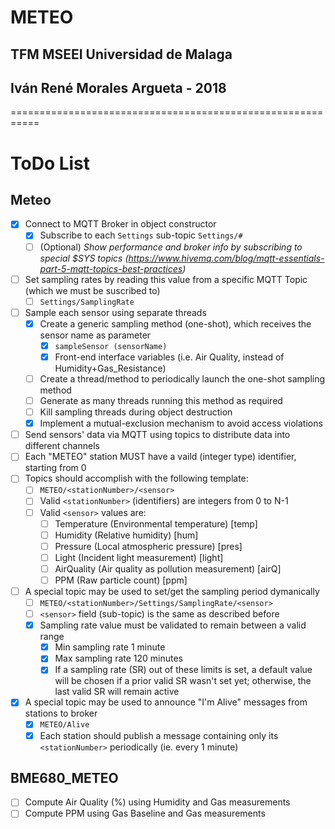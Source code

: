 # METEO
## TFM MSEEI Universidad de Malaga
## Iván René Morales Argueta - 2018

===========================================================


# ToDo List
## Meteo
- [X] Connect to MQTT Broker in object constructor
	* [x] Subscribe to each ```Settings``` sub-topic ```Settings/#```
	* [ ] \(Optional) _Show performance and broker info by subscribing to special $SYS topics (https://www.hivemq.com/blog/mqtt-essentials-part-5-mqtt-topics-best-practices)_
- [ ] Set sampling rates by reading this value from a specific MQTT Topic (which we must be suscribed to)
	* [ ] ```Settings/SamplingRate```
- [ ] Sample each sensor using separate threads
	* [x] Create a generic sampling method (one-shot), which receives the sensor name as parameter
		- [x] ```sampleSensor (sensorName)```
		- [x] Front-end interface variables (i.e. Air Quality, instead of Humidity+Gas_Resistance)
	- [ ] Create a thread/method to periodically launch the one-shot sampling method
	* [ ] Generate as many threads running this method as required
	* [ ] Kill sampling threads during object destruction
	* [X] Implement a mutual-exclusion mechanism to avoid access violations
- [ ] Send sensors' data via MQTT using topics to distribute data into different channels
- [ ] Each "METEO" station MUST have a vaild (integer type) identifier, starting from 0
- [ ] Topics should accomplish with the following template:
	* [ ] ```METEO/<stationNumber>/<sensor>```
	* [ ] Valid ```<stationNumber>``` (identifiers) are integers from 0 to N-1
	* [ ] Valid ```<sensor>``` values are:
		- [ ] Temperature (Environmental temperature) [temp]
		- [ ] Humidity (Relative humidity) [hum]
		- [ ] Pressure (Local atmospheric pressure) [pres]
		- [ ] Light (Incident light measurement) [light]
		- [ ] AirQuality (Air quality as pollution measurement) [airQ]
		- [ ] PPM (Raw particle count) [ppm]
- [ ] A special topic may be used to set/get the sampling period dymanically
	* [ ] ```METEO/<stationNumber>/Settings/SamplingRate/<sensor>```
	* [ ] ```<sensor>``` field (sub-topic) is the same as described before
	* [x] Sampling rate value must be validated to remain between a valid range
		- [x] Min sampling rate 1 minute
		- [x] Max sampling rate 120 minutes
		- [x] If a sampling rate (SR) out of these limits is set, a default value will be chosen if a prior valid SR wasn't set yet; otherwise, the last valid SR will remain active
- [x] A special topic may be used to announce "I'm Alive" messages from stations to broker
	* [x] ```METEO/Alive```
	* [x] Each station should publish a message containing only its ```<stationNumber>``` periodically (ie. every 1 minute)
		
## BME680_METEO
- [ ] Compute Air Quality (%) using Humidity and Gas measurements
- [ ] Compute PPM using Gas Baseline and Gas measurements
